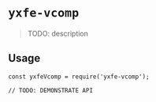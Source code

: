 # `yxfe-vcomp`

> TODO: description

## Usage

```
const yxfeVcomp = require('yxfe-vcomp');

// TODO: DEMONSTRATE API
```
